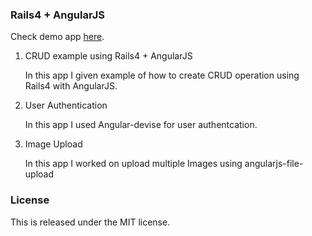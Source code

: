 <h3>Rails4 + AngularJS </h3>

Check demo app <a href="https://railsstore-with-angulajs.herokuapp.com/">here</a>.

1. CRUD example using Rails4 + AngularJS
 
   <p>In this app I given example of how to create CRUD operation using Rails4 with AngularJS.</p>

2. User Authentication

   <p> In this app I used Angular-devise for user authentcation. </p>

3. Image Upload

   <p> In this app I worked on upload multiple Images using angularjs-file-upload </p> 


<h3>License</h3>
<p>This is released under the MIT license.</p>
